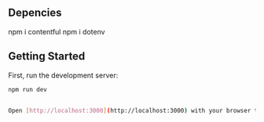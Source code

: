 ## Depencies

npm i contentful
npm i dotenv


## Getting Started

First, run the development server:

```bash
npm run dev


Open [http://localhost:3000](http://localhost:3000) with your browser to see the result.


